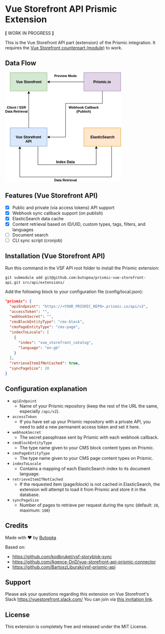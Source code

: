 # Vue Storefront API Prismic Extension

**[** WORK IN PROGRESS **]**

This is the Vue Storefront API part (extension) of the Prismic integration. It requires the [Vue Storefront counterpart (module)](https://github.com/butopea/prismic-vue-storefront) to work.  

## Data Flow

![](docs/assets/dataflow.png)

## Features (Vue Storefront API)

- [X] Public and private (via access tokens) API support
- [X] Webhook sync callback support (on publish)
- [X] ElasticSearch data cache
- [X] Content retrieval based on ID/UID, custom types, tags, filters, and languages
- [ ] Document search
- [ ] CLI sync script (cronjob)

## Installation (Vue Storefront API)

Run this command in the VSF API root folder to install the Prismic extension: 

```shell script
git submodule add git@github.com:butopea/prismic-vue-storefront-api.git src/api/extensions/
```

Add the following block to your configuration file (config/local.json):

```json
"prismic": {
  "apiEndpoint": "https://<YOUR_PRISMIC_REPO>.prismic.io/api/v2",
  "accessToken": "",
  "webhookSecret": "",
  "cmsBlockEntityType": "cms-block",
  "cmsPageEntityType": "cms-page",
  "indexToLocale": [
    { 
      "index": "vue_storefront_catalog",
      "language": "en-gb"
    }
  ],
  "retrieveItemIfNotCached": true,
  "syncPageSize": 20
}
```

## Configuration explanation
* `apiEndpoint`
  - Name of your Prismic repository (keep the rest of the URL the same, especially `/api/v2`).
* `accessToken`
  - If you have set up your Prismic repository with a private API, you need to add a new permanent access token and set it here.
* `webhookSecret`
  - The secret passphrase sent by Prismic with each webhook callback.  
* `cmsBlockEntityType`
  - The type name given to your CMS block content types on Prismic.
* `cmsPageEntityType`
  - The type name given to your CMS page content types on Prismic.
* `indexToLocale`
  - Contains a mapping of each ElasticSearch index to its document language.
* `retrieveItemIfNotCached`
  - If the requested item (page/block) is not cached in ElasticSearch, the extension will attempt to load it from Prismic and store it in the database.
* `syncPageSize`
  - Number of pages to retrieve per request during the sync (default: `20`, maximum: `100`)
## Credits

Made with ❤ by [Butopêa](https://butopea.com)

Based on:

* https://github.com/kodbruket/vsf-storyblok-sync
* https://github.com/Agence-DnD/vue-storefront-api-prismic-connector
* https://github.com/BartoszLiburski/vsf-prismic-api

## Support

Please ask your questions regarding this extension on Vue Storefront's Slack https://vuestorefront.slack.com/ You can join via [this invitation link]((https://join.slack.com/t/vuestorefront/shared_invite/enQtNTAwODYzNzI3MjAzLWFkZjc0YjVjODA1Y2I2MTdlNmM0NThjY2M5MzgzN2U2NzE4YmE2YzA4YTM0MTY3OWQzZjBhMjBlZDhmYjAyNGI)).

## License

This extension is completely free and released under the MIT License.
